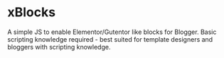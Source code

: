 # xBlocks
A simple JS to enable Elementor/Gutentor like blocks for Blogger. Basic scripting knowledge required - best suited for template designers and bloggers with scripting knowledge.
